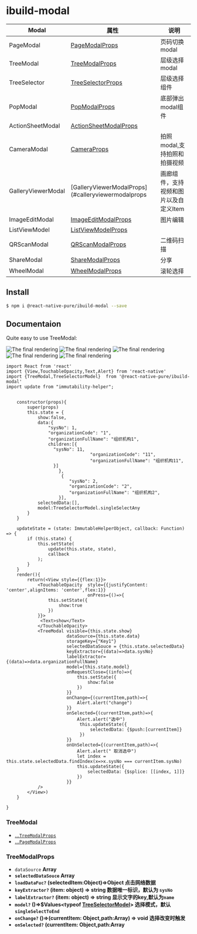 # ibuild-modal

Modal | 属性 | 说明
---- | ---|---
PageModal  | [PageModalProps](#pagemodalprops)| 页码切换modal
TreeModal | [TreeModalProps](#treemodalprops)| 层级选择modal 
TreeSelector | [TreeSelectorProps](#treeselectorprops) | 层级选择组件 
PopModal | [PopModalProps](#popmodalprops)| 底部弹出modal组件
ActionSheetModal | [ActionSheetModalProps](#actionsheetmodalprops)
CameraModal | [CameraProps](#cameraprops)| 拍照modal,支持拍照和拍摄视频 
GalleryViewerModal |[GalleryViewerModalProps](#calleryviewermodalprops|  画廊组件，支持视频和图片以及自定义Item
ImageEditModal |[ImageEditModalProps](#imageeditmodalprops)| 图片编辑
ListViewModel | [ListViewModelProps](#listviewmodelprops) | 
QRScanModal | [QRScanModalProps](#qrscanmodalprops)| 二维码扫描
ShareModal | [ShareModalProps](#sharemodalprops)| 分享
WheelModal | [WheelModalProps](#wheelmodalprops) | 滚轮选择

## Install

```bash
$ npm i @react-native-pure/ibuild-modal --save
```

## Documentaion

Quite easy to use TreeModal:

![The final rendering](./assets/gif/单列选择模式.gif)
![The final rendering](./assets/gif/多列任意选.gif)
![The final rendering](./assets/gif/多列单选.gif)
![The final rendering](./assets/gif/多选任意.gif)
![The final rendering](./assets/gif/多选到底.gif)

```
import React from 'react'
import {View,TouchableOpacity,Text,Alert} from 'react-native'
import {TreeModal,TreeSelectorModel}  from '@react-native-pure/ibuild-modal'
import update from "immutability-helper";


    constructor(props){
        super(props)
        this.state = {
            show:false,
            data:{	
                "sysNo": 1,
                "organizationCode": "1",
                "organizationFullName": "组织机构1",
                children:[{
                  "sysNo": 11,
                                "organizationCode": "11",
                                "organizationFullName": "组织机构11",
                  }]
                 	},
                 	 {
                 		"sysNo": 2,
                 		"organizationCode": "2",
                 		"organizationFullName": "组织机构2",
                 	}],
            selectedData:[],
            model:TreeSelectorModel.singleSelectAny
        }
    }

    updateState = (state: ImmutableHelperObject, callback: Function) => {
        if (this.state) {
            this.setState(
                update(this.state, state),
                callback
            );
        }
    }
    render(){
        return(<View style={{flex:1}}>
            <TouchableOpacity  style={{justifyContent: 'center',alignItems: 'center',flex:1}}
                               onPress={()=>{
                this.setState({
                    show:true
                })
            }}>
             <Text>show</Text>
            </TouchableOpacity>
            <TreeModal visible={this.state.show}
                       dataSource={this.state.data}
                       storageKey={"Key1"}
                       selectedDataSouce = {this.state.selectedData}
                       keyExtractor={(data)=>data.sysNo}
                       labelExtractor={(data)=>data.organizationFullName}
                       model={this.state.model}
                       onRequestClose={(info)=>{
                           this.setState({
                               show:false
                           })
                       }}
                       onChange={(currentItem,path)=>{
                           Alert.alert("change")
                       }}
                       onSelected={(currentItem,path)=>{
                           Alert.alert("选中")
                            this.updateState({
                                selectedData: {$push:[currentItem]}
                            })
                       }}
                       onUnSelected={(currentItem,path)=>{
                           Alert.alert(" 取消选中")
                           let index = this.state.selectedData.findIndex(x=>x.sysNo === currentItem.sysNo)
                           this.updateState({
                               selectedData: {$splice: [[index, 1]]}
                           })
                       }}
            />
        </View>)
    }

}

```


### TreeModal 
- [...`TreeModalProps`](#treemodalprops)
- [...`PageModalProps`](#pagemodaprops)


### TreeModalProps
- `dataSource` **Array<Object>** 
- `selectedDataSouce` **Array<Object>** 
- `loadDataFuc?` **(selectedItem:Object)=>Object**  点击网络数据
- `keyExtractor?` **(item: object) => string**  数据唯一标识，默认为 `sysNo`
- `labelExtractor?` **(item: object) => string**  显示文字的key,默认为`name`
- `model?` **()=>$Values<typeof [TreeSelectorModel](treeselectormodel)>**  选择模式，默认`singleSelectToEnd`
- `onChange?` **()=>(currentItem: Object,path:Array<Object>) => void**  选择改变时触发
- `onSelected?` **(currentItem: Object,path:Array<Object>) => void**  选中时触发
- `onUnSelected?` **(currentItem: Object,path:Array<Object>) => void** 取消选择时触发
- `lastSelectedPath?` **Array**  最后选择的全路径，如果提供将自动跳到上次选择的位置
- `maxLevel?` **number**  页最多显示多少列，默认为`10`
- `initLevel?` **number**  初始化显示列,默认为 `2`
- `storageKey?` **string**  提供一个字符串key用以保存历史选择数据以实现数据分离，如果不传的将使用默认key对历史选择数据进行保存
- `style?` **Object** 
- `onError?` **(message:string)=>void** 
- `hiddenHomeIcon?` **boolean**  是否隐藏header上home Icon
- `homeTitle?` **string** 初始化header 第一个位置的内容
- `showFullValue?` **boolean**  Item内容是否显示全路径
- `navbarStyle?` **[NavigationBarStyle](#navigationbarstyle)**
- `title?` **string**
- `onPressLeft?` **()=>void** 
- `onPressRight?` **()=>void** 
- `hiddenLeft?` **boolean** 
- `hiddenRight?` **boolean** 
- `renderLeft?` **React.ReactElement < any >** 
- `renderRight?` **React.ReactElement < any >** 
- `renderEmpty?` **React.ReactElement < any >** 



### TreeSelectorProps
- `dataSource` **Array<Object>** 
- `selectedDataSouce` **Array<Object>** 
- `loadDataFuc?` **(selectedItem:Object)=>Object**  点击网络数据
- `keyExtractor?` **(item: object) => string**  数据唯一标识，默认为 `sysNo`
- `labelExtractor?` **(item: object) => string**  显示文字的key,默认为`name`
- `model?` **()=>$Values<typeof [TreeSelectorModel](treeselectormodel)>**  选择模式，默认`singleSelectToEnd`
- `onChange?` **()=>(currentItem: Object,path:Array<Object>) => void**  选择改变时触发
- `onSelected?` **(currentItem: Object,path:Array<Object>) => void**  选中时触发
- `onUnSelected?` **(currentItem: Object,path:Array<Object>) => void** 取消选择时触发
- `lastSelectedPath?` **Array**  最后选择的全路径，如果提供将自动跳到上次选择的位置
- `maxLevel?` **number**  页最多显示多少列，默认为`10`
- `initLevel?` **number**  初始化显示列,默认为 `2`
- `storageKey?` **string**  提供一个字符串key用以保存历史选择数据以实现数据分离，如果不传的将使用默认key对历史选择数据进行保存
- `style?` **Object** 
- `onError?` **(message:string)=>void** 
- `hiddenHomeIcon?` **boolean**  是否隐藏header上home Icon
- `homeTitle?` **string** 初始化header 第一个位置的内容
- `showFullValue?` **boolean**  Item内容是否显示全路径
    

### PageModalProps
- `navbarStyle?` **[NavigationBarStyle](#navigationbarstyle)**
- `title?` **string**
- `onPressLeft?` **()=>void** 
- `onPressRight?` **()=>void** 
- `hiddenLeft?` **boolean** 
- `hiddenRight?` **boolean** 
- `renderLeft?` **React.ReactElement < any >** 
- `renderRight?` **React.ReactElement < any >** 
- `transition?` **$Values<typeof [TransitionType](#transitiontype)>** 


### NavigationBarStyle
####导航栏样式
- `title` **Object** title样式
- `leftButton` **Object** 左边按钮样式
- `rightButton` **Object** 右边按钮样式
- `contaner` **Object** 导航栏外层view样式

### TreeSelectorModel
####层级选择组件模式

 - `multiSelectToEnd`:"multiSelectToEnd" 多选，只有到最后一级
 - `multiSelectAny`:"multiSelectAny"  每一级都可以多选
 - `singleSelectToEnd`:"singleSelectToEnd" 单选，只有到最后一级
 - `singleSelectAny`:"singleSelectAny" 每一级都可以单选


### TransitionType 
####页面切换动画

 - `none`:"none" 没有动画
 - `horizontal`:"horizontal"  从右往左推出页面
 - `vertical`:"vertical" 从下往上推出页面

### PopModalProps 
 - `visible` **boolean** 
 - `onRequestClose` **()=>void** 
 - `onShown?` **()=>void** 
 - `onHidden?` **()=>void** 
 - `children?` **any* 
  
  
  
### ActionSheetModalProps
 - `visible` **boolean** 
 - `onRequestClose` **()=>void** 
 - `onShown?` **()=>void** 
 - `onHidden?` **()=>void** 
 - `children?` **any* 
 - `title?` **string**
 - `buttons?` **Array< [ActionSheetModalButton](#actionsheetmodalbutton)>**
 - `style?` **any**
 - `cancelType?`  **$Values< typeof [ActionSheetCancelButtonEnum](#actionsheetcancelbuttonenum)>**
  
    
### ActionSheetModalButton
 - `text` **boolean** 
 - `onPress` **(index:number)=>void** 


### ActionSheetCancelButtonEnum
- `cancel`: "cancel"
- `delete`: "delete"`


### CameraProps
 - `visible` **boolean** 
 - `onRequestClose` **([ImagePickerResult](#imagepickerresult))=>void** 
 - `onShown?` **()=>void** 
 - `onHidden?` **()=>void** 
 - `children?` **any* 
 - `onError?` **(err: Object) => void**
 - `type`  **$Values<typeof [ImagePickerMediaEnum](#imagepickermediaenum)>** 视频/拍照/视频和拍照
 - `transition?` **$Values<typeof [TransitionType](#transitiontype)>** 

    
### ImagePickerResult
 - `path` **string** 
 - `width` **number** 
 - `height` **number** 
 - `mime` **string** 
 - `size` **number** 
 - `modificationDate` **string** 
 
### ImagePickerMediaEnum
- `any`: "any"
- `photo`: "photo"`
- `video`: "video"

### GalleryViewerModalProps
 - `visible` **boolean** 
 - `onRequestClose` **([ImagePickerResult](#imagepickerresult))=>void** 
 - `onShown?` **()=>void** 
 - `onHidden?` **()=>void** 
 - `data` **Array<[ImageListPickerData](#imagelistpickerdata)>** 
 - `initIndex?` **number**  初始化显示第几张
 - `style?` **Object** 
 - `title?` **string** 
 - `renderFooter?` **(index: number) => React.ReactElement<any>** 
 - `renderHeader?` **(index: number) => React.ReactElement<any>** 
 - `renderIndicator?` **(data: Object, index: number) => React.ReactElement<any>** 
 - `onChange?` **(index: number) => void** 
 - `showIndicator?` **boolean**
 - `transition?` **$Values<typeof [TransitionType](#transitiontype)>** 


### ImageListPickerData
- `url` **String** 图片/视频url地址
- `type` **$Values< typeof [GalleryFileType](#galleryfiletype)>** 数据源类型
- `coverImageUrl?` **String** 视频封面图地址


### GalleryFileType
- `other`: -1
- `image`: 0 图片 
- `video`: 1  视频


### ImageEditModalProps
 - `path` **string** 本地图片地址
 - `sourceType` **$Values < typepf [ImageSourceEnum](#imagesourceenum)>** 本地图片地址
 - `visible` **boolean** 
 - `onRequestClose` **(data: [ImagePickerResult](#imagepickerresult) | null)=>void** 
 - `onShown?` **()=>void** 
 - `onHidden?` **()=>void** 
 - `onPressBack?` **()=>void** 
 - `onError?` **(error: Object)=>void** 
 - `address?` **string** 水印地址
 - `transition?` **$Values<typeof [TransitionType](#transitiontype)>** 

### ImageSourceEnum
- `none`: "none"
- `album`: "album" 相册
- `camera`: "camera"  相机    

### ListViewModelProps
 - `visible` **boolean** 
 - `onRequestClose` **(data:any)=>void** 
 - `onShown?` **()=>void** 
 - `onHidden?` **()=>void** 
 - `data` **()=>Array<any>** 
 - `renderItem` **() => React.ReactElement<any>** 
 - `total` **number**   
 - `pageIndex` **number**    
 - `startPageNum?` **number**    
 - `onPageChange?` **(pageIndex:number)=>void**    
        
### QRScanModalProps
 - `visible` **boolean** 
 - `onRequestClose` **(data:any)=>void** 
 - `onShown?` **()=>void** 
 - `onHidden?` **()=>void** 
 - `transition?` **$Values< typeof [TransitionType](#transitiontype)>** 
 - `renderNavBar？` **() => React.ReactElement<any>** 
 - `barCodeTypes?` **Array<$Values<typeof [QRBarCodeEnum](#qrbarcodeenum)>>**   


### QRBarCodeEnum

- `aztec`: "aztec"
- `code128`: "code128" 
- `code39`: "code39"   
- `code39mod43`: "code39mod43"
- `code93`: "code93"
- `ean13`: "ean13"
- `ean8`: "ean8"
- `pdf417`: "pdf417"
- `qr`: "qr"
- `upce`: "upce"
- `interleaved2of5`: "interleaved2of5"
- `itf14`: "itf14"
- `datamatrix`: "datamatrix"


### ShareModalProps
 - `visible` **boolean** 
 - `onRequestClose` **(data:any)=>void** 
 - `onShown?` **()=>void** 
 - `onHidden?` **()=>void** 
 - `data` **[ShareData](#sharedata)**

### ShareData
 - `type` **$Values< typeof [ShareDataType](#sharedatatype)>** 
 - `desc` **string**  必填,页面的描述
 - `title` **string**  页面的标题
 - `url` **string**  页面的链接地址
 - `image` **string** 图片地址,可以是本地图片,也可以是远程图片

### ShareDataType
- `text`:"text"
- `url`:"url"

### PickerData
 - `key` **string** 
 - `value` **any** 


### WheelModalProps
 - `visible` **boolean** 
 - `onRequestClose` **(selectedValue?:any)=>void** 
 - `onShown?` **()=>void** 
 - `onHidden?` **()=>void** 
 - `transition?` **$Values<typeof [TransitionType](#transitiontype)>** 
 - `data` **[PickerData](#pickerdata)** 
 - `fontSize?` **number** 
 - `textOffset` **number** 
 - `selectedIndex` **number** 
 - `onIndexChange?` **(index: number, data: PickerData) => void** 
